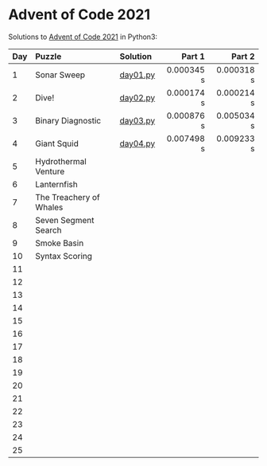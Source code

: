 # Advent of Code 2021

Solutions to [Advent of Code 2021](https://adventofcode.com/2021/) in Python3:

| Day | Puzzle                  | Solution                   | Part 1     | Part 2     |
| :-- | :---------------------- | :--------------------------| ---------: | ---------: |
| 1   | Sonar Sweep             | [day01.py](Day01/day01.py) | 0.000345 s | 0.000318 s |
| 2   | Dive!                   | [day02.py](Day02/day02.py) | 0.000174 s | 0.000214 s |
| 3   | Binary Diagnostic       | [day03.py](Day03/day03.py) | 0.000876 s | 0.005034 s |
| 4   | Giant Squid             | [day04.py](Day04/day04.py) | 0.007498 s | 0.009233 s |
| 5   | Hydrothermal Venture    |                            |            |            |
| 6   | Lanternfish             |                            |            |            |
| 7   | The Treachery of Whales |                            |            |            |
| 8   | Seven Segment Search    |                            |            |            |
| 9   | Smoke Basin             |                            |            |            |
| 10  | Syntax Scoring          |                            |            |            |
| 11  |                         |                            |            |            |
| 12  |                         |                            |            |            |
| 13  |                         |                            |            |            |
| 14  |                         |                            |            |            |
| 15  |                         |                            |            |            |
| 16  |                         |                            |            |            |
| 17  |                         |                            |            |            |
| 18  |                         |                            |            |            |
| 19  |                         |                            |            |            |
| 20  |                         |                            |            |            |
| 21  |                         |                            |            |            |
| 22  |                         |                            |            |            |
| 23  |                         |                            |            |            |
| 24  |                         |                            |            |            |
| 25  |                         |                            |            |            |
